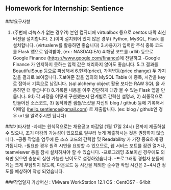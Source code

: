 
## Homework for Internship: Sentience

###요구사항
1. (주변에 리눅스가 없는 경우?!) 본인 컴퓨터에 virtualbox 등으로 centos 대략 최신 버젼을 설치합니다.
2.(이미 설치되어 있지 않은 경우) Python, MySQL, Flask 를 설치합니다. (virtualenv를 활용하면 좋습니다)
3.사용자가 입력한 주식 종목 코드를 Flask 앱으로 입력받아, (ex : NASDAQ:EA)
4.해당 코드를 urllib 등으로 Google Finance (https://www.google.com/finance)에 전달하고
-Google Finance 가 인지하지 못하는 입력 값은 처리하지 않아도 좋습니다.
5.그 결과를 BeautifulSoup 등으로 파싱해서
6.현격(price), 가격변동(price change) 두 가지 값을 결과로 보여줍니다.
7.보여준 값을 임의의 MySQL Table 에 종목, 시간을 key로 잡아서 기록으로 남깁니다. (sql alchemy object 활용 보다는 RAW SQL 을 사용하면 더 좋습니다)
8.기록된 내용을 아주 간단하게 대강 볼 수 있는 Flask 앱을 만듭니다.
9.1) 각 과정을 어떻게 구현했는지 단계별로 간략한 설명과, 2) 최종적으로 만들어진 소스코드, 3) 동작화면 샘플/스샷을 자신의 blog / github 등에 기록해서 이메일 (hello.sentience@gmail.com) 로 제출합니다. (ex: blog / github인 경우 url 을 알려주시면 됩니다)

###기타사항
-과제는 원칙적으로는 채용공고 마감일 (1월 17일 24시) 전까지 제출하실 수 있으나, 조기 마감의 가능성이 있으므로 일부러 늦게 제출하시는 것은 권장하지 않습니다.
-공동 작업을 염두에 둔 소스 코드의 간략함 및 Readability 가 가장 중요하게 평가됩니다. 
-필요한 경우 원격 시연을 요청할 수 있으므로, 웹 서비스 포트를 잠깐 열거나, teamviewer 등을 잠시 설치하셔야 할 수 있습니다. 
-프로그래밍 초보이신 경우에도 의욕만 있으면 충분히 실현 가능한 난이도로 설정하였습니다.
-프로그래밍 경험자 분들에게는 크게 부담되지 않도록, 다운로드 등 시간을 제외한 순수한 작업 시간은 2~4시간 정도를 예상하여 작성 되었습니다.

###작업일지
가상머신 : VMware WorkStation 12.1
OS : CentOS7 - 64bit
